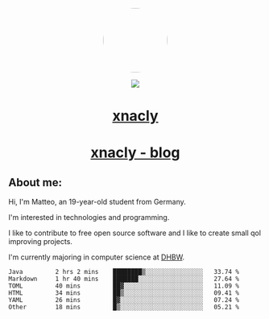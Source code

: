 <p align="center">
  <img style="border-radius: 100px" width="128" height="128" src="https://avatars.githubusercontent.com/u/47723417?v=4"/>
</p>
<p align="center">
  <img src="https://komarev.com/ghpvc/?username=xnacly&&style=flat-square"/>
</p>

<h1 align="center"><a href="https://xnacly.vercel.app/"> xnacly</a> </h1>
<h1 align="center"><a href="https://xnacly.github.io/blog"> xnacly - blog</a> </h1>

<h2> About me:</h2>

<p>Hi, I'm Matteo, an 19-year-old student from Germany. </p>
<p>I'm interested in technologies and programming.</p>
<p>I like to contribute to free open source software and I like to create small qol improving projects.</p>
<p>I'm currently majoring in computer science at <a href="https://www.dhbw.de/startseite">DHBW</a>.</p>

<!--START_SECTION:waka-->

```text
Java         2 hrs 2 mins    ████████▒░░░░░░░░░░░░░░░░   33.74 %
Markdown     1 hr 40 mins    ███████░░░░░░░░░░░░░░░░░░   27.64 %
TOML         40 mins         ██▓░░░░░░░░░░░░░░░░░░░░░░   11.09 %
HTML         34 mins         ██▒░░░░░░░░░░░░░░░░░░░░░░   09.41 %
YAML         26 mins         █▓░░░░░░░░░░░░░░░░░░░░░░░   07.24 %
Other        18 mins         █▒░░░░░░░░░░░░░░░░░░░░░░░   05.21 %
```

<!--END_SECTION:waka-->
